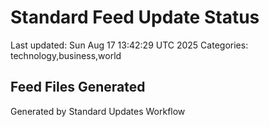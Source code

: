 # Standard Feed Update Status
Last updated: Sun Aug 17 13:42:29 UTC 2025
Categories: technology,business,world

## Feed Files Generated

Generated by Standard Updates Workflow
